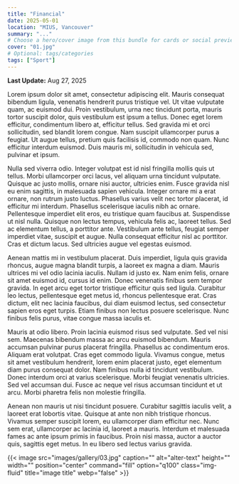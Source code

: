 ```yaml
---
title: "Financial"
date: 2025-05-01
location: "MIUS, Vancouver"
summary: "..."
# Choose a hero/cover image from this bundle for cards or social previews:
cover: "01.jpg"
# Optional: tags/categories
tags: ["Sport"]
---
```


**Last Update:** Aug 27, 2025

Lorem ipsum dolor sit amet, consectetur adipiscing elit. Mauris consequat bibendum ligula, venenatis hendrerit purus tristique vel. Ut vitae vulputate quam, ac euismod dui. Proin vestibulum, urna nec tincidunt porta, mauris tortor suscipit dolor, quis vestibulum est ipsum a tellus. Donec eget lorem efficitur, condimentum libero at, efficitur tellus. Sed gravida mi et orci sollicitudin, sed blandit lorem congue. Nam suscipit ullamcorper purus a feugiat. Ut augue tellus, pretium quis facilisis id, commodo non quam. Nunc efficitur interdum euismod. Duis mauris mi, sollicitudin in vehicula sed, pulvinar et ipsum.

Nulla sed viverra odio. Integer volutpat est id nisl fringilla mollis quis ut tellus. Morbi ullamcorper orci lacus, vel aliquam urna tincidunt vulputate. Quisque ac justo mollis, ornare nisi auctor, ultricies enim. Fusce gravida nisl eu enim sagittis, in malesuada sapien vehicula. Integer ornare mi a erat ornare, non rutrum justo luctus. Phasellus varius velit nec tortor placerat, id efficitur mi interdum. Phasellus scelerisque iaculis nibh ac ornare. Pellentesque imperdiet elit eros, eu tristique quam faucibus at. Suspendisse ut nisl nulla. Quisque non lectus tempus, vehicula felis ac, laoreet tellus. Sed ac elementum tellus, a porttitor ante. Vestibulum ante tellus, feugiat semper imperdiet vitae, suscipit et augue. Nulla consequat efficitur nisl ac porttitor. Cras et dictum lacus. Sed ultricies augue vel egestas euismod.

Aenean mattis mi in vestibulum placerat. Duis imperdiet, ligula quis gravida rhoncus, augue magna blandit turpis, a laoreet ex magna a diam. Mauris ultrices mi vel odio lacinia iaculis. Nullam id justo ex. Nam enim felis, ornare sit amet euismod id, cursus id enim. Donec venenatis finibus sem tempor gravida. In eget arcu eget tortor tristique efficitur quis sed ligula. Curabitur leo lectus, pellentesque eget metus id, rhoncus pellentesque erat. Cras dictum, elit nec lacinia faucibus, dui diam euismod lectus, sed consectetur sapien eros eget turpis. Etiam finibus non lectus posuere scelerisque. Nunc finibus felis purus, vitae congue massa iaculis et.

Mauris at odio libero. Proin lacinia euismod risus sed vulputate. Sed vel nisi sem. Maecenas bibendum massa ac arcu euismod bibendum. Mauris accumsan pulvinar purus placerat fringilla. Phasellus ac condimentum eros. Aliquam erat volutpat. Cras eget commodo ligula. Vivamus congue, metus sit amet vestibulum hendrerit, lorem enim placerat justo, eget elementum diam purus consequat dolor. Nam finibus nulla id tincidunt vestibulum. Donec interdum orci at varius scelerisque. Morbi feugiat venenatis ultricies. Sed vel accumsan dui. Fusce ac neque vel risus accumsan tincidunt et ut arcu. Morbi pharetra felis non molestie fringilla.

Aenean non mauris ut nisi tincidunt posuere. Curabitur sagittis iaculis velit, a laoreet erat lobortis vitae. Quisque at ante non nibh tristique rhoncus. Vivamus semper suscipit lorem, eu ullamcorper diam efficitur nec. Nunc sem erat, ullamcorper ac lacinia id, laoreet a mauris. Interdum et malesuada fames ac ante ipsum primis in faucibus. Proin nisi massa, auctor a auctor quis, sagittis eget metus. In eu libero sed lectus varius gravida.

{{< image src="images/gallery/03.jpg" caption="" alt="alter-text" height="" width="" position="center" command="fill" option="q100" class="img-fluid" title="image title"  webp="false" >}}